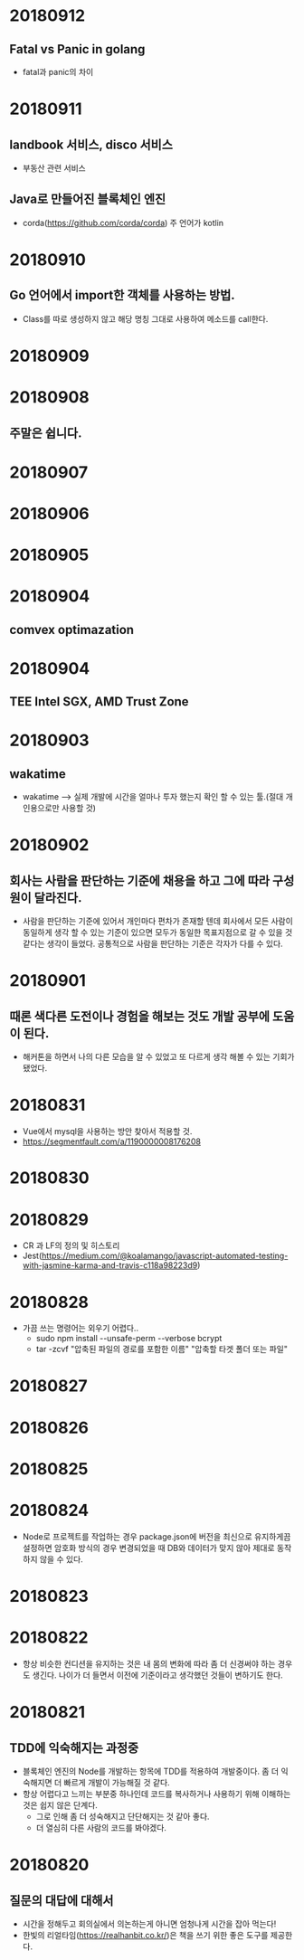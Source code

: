# 20180912
## Fatal vs Panic in golang
- fatal과 panic의 차이

# 20180911
## landbook 서비스, disco 서비스
- 부동산 관련 서비스
## Java로 만들어진 블록체인 엔진
- corda(https://github.com/corda/corda) 주 언어가 kotlin

# 20180910
## Go 언어에서 import한 객체를 사용하는 방법.
- Class를 따로 생성하지 않고 해당 명칭 그대로 사용하여 메소드를 call한다.

# 20180909
# 20180908
## 주말은 쉽니다.

# 20180907

# 20180906

# 20180905

# 20180904
## comvex optimazation

# 20180904
## TEE Intel SGX, AMD Trust Zone

# 20180903
## wakatime
- wakatime --> 실제 개발에 시간을 얼마나 투자 했는지 확인 할 수 있는 툴.(절대 개인용으로만 사용할 것)

# 20180902
## 회사는 사람을 판단하는 기준에 채용을 하고 그에 따라 구성원이 달라진다. 
- 사람을 판단하는 기준에 있어서 개인마다 편차가 존재할 텐데 회사에서 모든 사람이 동일하게 생각 할 수 있는 기준이 있으면 
  모두가 동일한 목표지점으로 갈 수 있을 것 같다는 생각이 들었다.
  공통적으로 사람을 판단하는 기준은 각자가 다를 수 있다. 

# 20180901
## 때론 색다른 도전이나 경험을 해보는 것도 개발 공부에 도움이 된다.
- 해커톤을 하면서 나의 다른 모습을 알 수 있었고 또 다르게 생각 해볼 수 있는 기회가 됐었다.

# 20180831
- Vue에서 mysql을 사용하는 방안 찾아서 적용할 것.
- https://segmentfault.com/a/1190000008176208

# 20180830

# 20180829
- CR 과 LF의 정의 및 히스토리
- Jest(https://medium.com/@koalamango/javascript-automated-testing-with-jasmine-karma-and-travis-c118a98223d9)

# 20180828
- 가끔 쓰는 명령어는 외우기 어렵다..
  * sudo npm install --unsafe-perm --verbose bcrypt
  * tar -zcvf "압축된 파일의 경로를 포함한 이름" "압축할 타겟 폴더 또는 파일"

# 20180827

# 20180826

# 20180825

# 20180824
- Node로 프로젝트를 작업하는 경우 package.json에 버전을 최신으로 유지하게끔 설정하면 암호화 방식의 경우 변경되었을 때 
  DB와 데이터가 맞지 않아 제대로 동작하지 않을 수 있다.

# 20180823

# 20180822
- 항상 비슷한 컨디션을 유지하는 것은 내 몸의 변화에 따라 좀 더 신경써야 하는 경우도 생긴다.
  나이가 더 들면서 이전에 기준이라고 생각했던 것들이 변하기도 한다.

# 20180821

## TDD에 익숙해지는 과정중
- 블록체인 엔진의 Node를 개발하는 항목에 TDD를 적용하여 개발중이다. 좀 더 익숙해지면 더 빠르게 개발이 가능해질 것 같다.
- 항상 어렵다고 느끼는 부분중 하나인데 코드를 복사하거나 사용하기 위해 이해하는 것은 쉽지 않은 단계다.
  * 그로 인해 좀 더 성숙해지고 단단해지는 것 같아 좋다. 
  * 더 열심히 다른 사람의 코드를 봐야겠다.

# 20180820

## 질문의 대답에 대해서
- 시간을 정해두고 회의실에서 의논하는게 아니면 엄청나게 시간을 잡아 먹는다!
- 한빛의 리얼타임(https://realhanbit.co.kr/)은 책을 쓰기 위한 좋은 도구를 제공한다.

